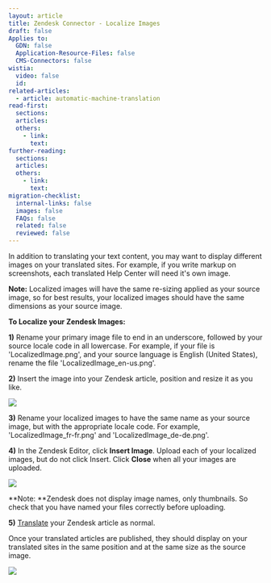 ```yaml
---
layout: article
title: Zendesk Connector - Localize Images
draft: false
Applies to:
  GDN: false
  Application-Resource-Files: false
  CMS-Connectors: false
wistia:
  video: false
  id:
related-articles:
  - article: automatic-machine-translation
read-first:
  sections:
  articles:
  others:
    - link:
      text:
further-reading:
  sections:
  articles:
  others:
    - link:
      text:
migration-checklist:
  internal-links: false
  images: false
  FAQs: false
  related: false
  reviewed: false
---
```



In addition to translating your text content, you may want to display different images on your translated sites. For example, if you write markup on screenshots, each translated Help Center will need it's own image.

**Note:** Localized images will have the same re-sizing applied as your source image, so for best results, your localized images should have the same dimensions as your source image.

**To Localize your Zendesk Images:**

**1)** Rename your primary image file to end in an underscore, followed by your source locale code in all lowercase. For example, if your file is 'LocalizedImage.png', and your source language is English (United States), rename the file 'LocalizedImage_en-us.png'.

**2)** Insert the image into your Zendesk article, position and resize it as you like.

![](/hc/en-us/article_attachments/206553867/Smartling_Dev.png)

**3)** Rename your localized images to have the same name as your source image, but with the appropriate locale code. For example, 'LocalizedImage_fr-fr.png' and 'LocalizedImage_de-de.png'.

**4)** In the Zendesk Editor, click **Insert Image**. Upload each of your localized images, but do not click Insert. Click **Close** when all your images are uploaded.

![](/hc/en-us/article_attachments/206553847/Smartling_Dev.png)

\*\*Note: \*\*Zendesk does not display image names, only thumbnails. So check that you have named your files correctly before uploading.

**5)** [Translate](/hc/en-us/articles/216506558) your Zendesk article as normal.

Once your translated articles are published, they should display on your translated sites in the same position and at the same size as the source image.

![](/hc/en-us/article_attachments/206531268/L__c__l_z__d__m__g_s___Smartling_Dev__French_.png)